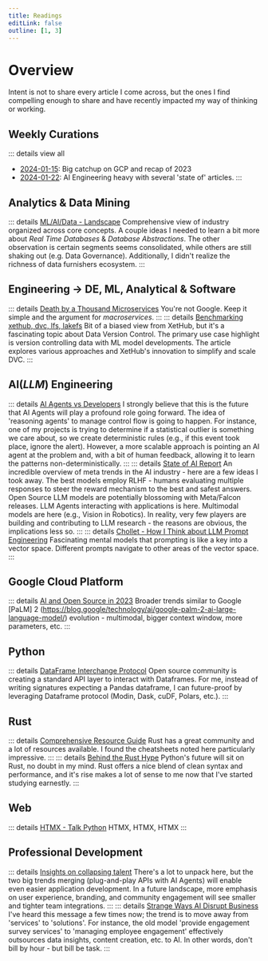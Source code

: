 ```yaml
---
title: Readings
editLink: false
outline: [1, 3]
---
```


# Overview

Intent is not to share every article I come across, but the ones I find compelling enough to share and have recently impacted my way of thinking or working.

## Weekly Curations <Badge type="warning" text="unedited content" />

::: details view all

- [2024-01-15](./2024_01_15): Big catchup on GCP and recap of 2023
- [2024-01-22](./2024_01_22): AI Engineering heavy with several 'state of' articles.
  :::

## Analytics & Data Mining

::: details [ML/AI/Data - Landscape](https://mad.firstmark.com/)
Comprehensive view of industry organized across core concepts. A couple ideas I needed to learn a bit more about _Real Time Databases_ & _Database Abstractions_. The other observation is certain segments seems consolidated, while others are still shaking out (e.g. Data Governance). Additionally, I didn't realize the richness of data furnishers ecosystem.
:::

## Engineering -> DE, ML, Analytical & Software

::: details [Death by a Thousand Microservices](https://renegadeotter.com/2023/09/10/death-by-a-thousand-microservices.html)
You're not Google. Keep it simple and the argument for _macroservices_.
:::
::: details [Benchmarking xethub, dvc, lfs, lakefs](https://about.xethub.com/blog/benchmarking-xethub-vs-dvc-lfs-lakefs)
Bit of a biased view from XetHub, but it's a fascinating topic about Data Version Control. The primary use case highlight is version controlling data with ML model developments. The article explores various approaches and XetHub's innovation to simplify and scale DVC.
:::

## AI(_LLM_) Engineering

::: details [AI Agents vs Developers](https://e2b.dev/blog/ai-agents-vs-developers)
I strongly believe that this is the future that AI Agents will play a profound role going forward. The idea of 'reasoning agents' to manage control flow is going to happen. For instance, one of my projects is trying to determine if a statistical outlier is something we care about, so we create deterministic rules (e.g., if this event took place, ignore the alert). However, a more scalable approach is pointing an AI agent at the problem and, with a bit of human feedback, allowing it to learn the patterns non-deterministically.
:::
::: details [State of AI Report](https://docs.google.com/presentation/d/156WpBF_rGvf4Ecg19oM1fyR51g4FAmHV3Zs0WLukrLQ/edit#slide=id.g24daeb7f4f0_0_3373)
An incredible overview of meta trends in the AI industry - here are a few ideas I took away. The best models employ RLHF - humans evaluating multiple responses to steer the reward mechanism to the best and safest answers. Open Source LLM models are potentially blossoming with Meta/Falcon releases. LLM Agents interacting with applications is here. Multimodal models are here (e.g., Vision in Robotics). In reality, very few players are building and contributing to LLM research - the reasons are obvious, the implications less so.
:::
::: details [Chollet - How I Think about LLM Prompt Engineering](https://fchollet.substack.com/p/how-i-think-about-llm-prompt-engineering)
Fascinating mental models that prompting is like a key into a vector space. Different prompts navigate to other areas of the vector space.
:::

## Google Cloud Platform

::: details [AI and Open Source in 2023](https://magazine.sebastianraschka.com/p/ai-and-open-source-in-2023)
Broader trends similar to Google [PaLM] 2 (https://blog.google/technology/ai/google-palm-2-ai-large-language-model/) evolution - multimodal, bigger context window, more parameters, etc.
:::

## Python

::: details [DataFrame Interchange Protocol](https://ponder.io/how-the-python-dataframe-interchange-protocol-makes-life-better/)
Open source community is creating a standard API layer to interact with Dataframes. For me, instead of writing signatures expecting a Pandas dataframe, I can future-proof by leveraging Dataframe protocol (Modin, Dask, cuDF, Polars, etc.).
:::

## Rust

::: details [Comprehensive Resource Guide](https://dev.to/apollolabsbin/58-rust-resources-every-learner-should-know-in-2023-12m9)
Rust has a great community and a lot of resources available. I found the cheatsheets noted here particularly impressive.
:::
::: details [Behind the Rust Hype](https://seattledataguy.substack.com/p/behind-the-rust-hype-what-every-data)
Python's future will sit on Rust, no doubt in my mind. Rust offers a nice blend of clean syntax and performance, and it's rise makes a lot of sense to me now that I've started studying earnestly.
:::

## Web

::: details [HTMX - Talk Python](https://training.talkpython.fm/courses/htmx-flask-modern-python-web-apps-hold-the-javascript)
HTMX, HTMX, HTMX
:::

## Professional Development

::: details [Insights on collapsing talent](https://www.implications.com/p/insights-on-collapsing-the-talent)
There's a lot to unpack here, but the two big trends merging (plug-and-play APIs with AI Agents) will enable even easier application development. In a future landscape, more emphasis on user experience, branding, and community engagement will see smaller and tighter team integrations.
:::
::: details [Strange Ways AI Disrupt Business](https://www.implications.com/p/strange-ways-ai-disrupts-business)
I've heard this message a few times now; the trend is to move away from 'services' to 'solutions'. For instance, the old model 'provide engagement survey services' to 'managing employee engagement' effectively outsources data insights, content creation, etc. to AI. In other words, don't bill by hour - but bill be task.
:::

<!--- # Personal Branding (Medium Article) -->
